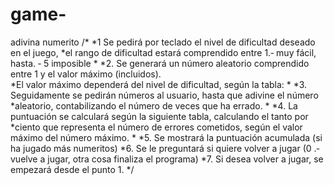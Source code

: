 # game-
adivina numerito
/*
 *1 Se pedirá por teclado el nivel de dificultad deseado en el juego,
 *el rango de dificultad estará comprendido entre 1.‐ muy fácil, hasta. ‐ 5 imposible
 *
 *2. Se generará un número aleatorio comprendido entre 1 y el valor máximo (incluidos).  
 *El valor máximo dependerá del nivel de dificultad, según la tabla:
 *
 *3. Seguidamente se pedirán números al usuario, hasta que adivine el número 
 *aleatorio, contabilizando el número de veces que ha errado.
 *
 *4. La puntuación se calculará según la siguiente tabla, calculando el tanto por
 *ciento que representa el número de errores cometidos, según el valor máximo del número máximo.
 *
 *5. Se mostrará la puntuación acumulada (si ha jugado más numeritos)
 *6. Se le preguntará si quiere volver a jugar (0 .‐ vuelve a jugar, otra cosa finaliza el programa)
 *7. Si desea volver a jugar, se empezará desde el punto 1.
*/
